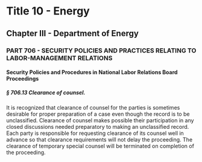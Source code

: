 
# Title 10 - Energy
## Chapter III - Department of Energy
### PART 706 - SECURITY POLICIES AND PRACTICES RELATING TO LABOR-MANAGEMENT RELATIONS
#### Security Policies and Procedures in National Labor Relations Board Proceedings
##### § 706.13 Clearance of counsel.

It is recognized that clearance of counsel for the parties is sometimes desirable for proper preparation of a case even though the record is to be unclassified. Clearance of counsel makes possible their participation in any closed discussions needed preparatory to making an unclassified record. Each party is responsible for requesting clearance of its counsel well in advance so that clearance requirements will not delay the proceeding. The clearance of temporary special counsel will be terminated on completion of the proceeding.
